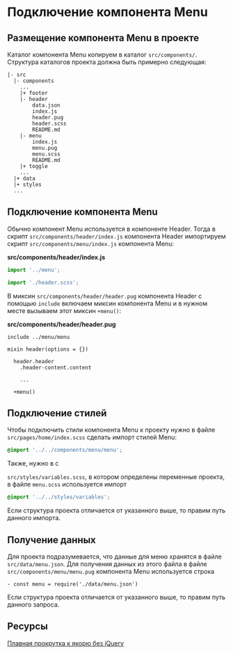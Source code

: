 # Подключение компонента Menu

## Размещение компонента Menu в проекте

Каталог компонента Menu копируем в каталог `src/components/`. Структура каталогов проекта должна быть примерно следующая:

```
|- src
  |- components
    ...
    |+ footer
    |- header
        data.json
        index.js
        header.pug
        header.scss
        README.md
    |- menu
        index.js
        menu.pug
        menu.scss
        README.md
    |+ toggle
    ...
  |+ data
  |+ styles
  ...
```

## Подключение компонента Menu

Обычно компонент Menu используется в компоненте Header. Тогда в скрипт `src/components/header/index.js` компонента Header импортируем скрипт `src/components/menu/index.js` компонента Menu:

**src/components/header/index.js**

```js
import '../menu';

import './header.scss';
```

В миксин `src/components/header/header.pug` компонента Header с помощью `include` включаем миксин компонента Menu и в нужном месте вызываем этот миксин `+menu()`:

**src/components/header/header.pug**

```pug
include ../menu/menu

mixin header(options = {})

  header.header
    .header-content.content

    ...

  +menu()
```

## Подключение стилей

Чтобы подключить стили компонента Menu к проекту нужно в файле `src/pages/home/index.scss` сделать импорт стилей Menu:

```scss
@import '../../components/menu/menu';
```

Также, нужно в с

`src/styles/variables.scss`, в котором определены переменные проекта, в файле `menu.scss` используется импорт

```scss
@import '../../styles/variables';
```

Если структура проекта отличается от указанного выше, то правим путь данного импорта.

## Получение данных

Для проекта подразумевается, что данные для меню хранятся в файле `src/data/menu.json`. Для получения данных из этого файла в файле `src/components/menu/menu.pug` компонента Menu используется строка

```pug
- const menu = require('./data/menu.json')
```

Если структура проекта отличается от указанного выше, то правим путь данного запроса.

## Ресурсы

[Плавная прокрутка к якорю без jQuery](https://ru.stackoverflow.com/questions/676303/Плавная-прокрутка-к-якорю-без-jquery)
